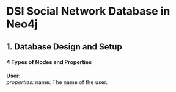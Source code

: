 # DSI Social Network Database in Neo4j

## 1. Database Design and Setup
#### 4 Types of Nodes and Properties
**User:** <br>
*properties:* 
name: The name of the user.
